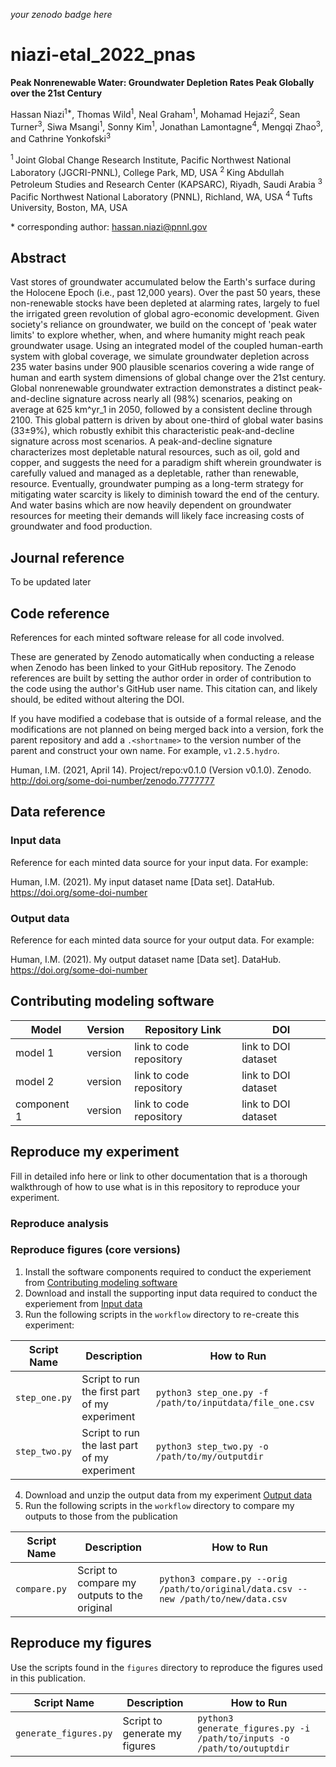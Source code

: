_your zenodo badge here_

# niazi-etal_2022_pnas

**Peak Nonrenewable Water: Groundwater Depletion Rates Peak Globally over the 21st Century**

Hassan Niazi<sup>1\*</sup>, Thomas Wild<sup>1</sup>, Neal Graham<sup>1</sup>, Mohamad Hejazi<sup>2</sup>, Sean Turner<sup>3</sup>, Siwa Msangi<sup>1</sup>, Sonny Kim<sup>1</sup>, Jonathan Lamontagne<sup>4</sup>, Mengqi Zhao<sup>3</sup>, and Cathrine Yonkofski<sup>3</sup>

<sup>1 </sup> Joint Global Change Research Institute, Pacific Northwest National Laboratory (JGCRI-PNNL), College Park, MD, USA
<sup>2 </sup> King Abdullah Petroleum Studies and Research Center (KAPSARC), Riyadh, Saudi Arabia
<sup>3 </sup> Pacific Northwest National Laboratory (PNNL), Richland, WA, USA
<sup>4 </sup> Tufts University, Boston, MA, USA

\* corresponding author:  hassan.niazi@pnnl.gov

## Abstract
Vast stores of groundwater accumulated below the Earth's surface during the Holocene Epoch (i.e., past 12,000 years). Over the past 50 years, these non-renewable stocks have been depleted at alarming rates, largely to fuel the irrigated green revolution of global agro-economic development. Given society's reliance on groundwater, we build on the concept of 'peak water limits' to explore whether, when, and where humanity might reach peak groundwater usage. Using an integrated model of the coupled human-earth system with global coverage, we simulate groundwater depletion across 235 water basins under 900 plausible scenarios covering a wide range of human and earth system dimensions of global change over the 21st century. Global nonrenewable groundwater extraction demonstrates a distinct peak-and-decline signature across nearly all (98\%) scenarios, peaking on average at 625 km^yr_1 in 2050, followed by a consistent decline through 2100. This global pattern is driven by about one-third of global water basins (33±9\%), which robustly exhibit this characteristic peak-and-decline signature across most scenarios. A peak-and-decline signature characterizes most depletable natural resources, such as oil, gold and copper, and suggests the need for a paradigm shift wherein groundwater is carefully valued and managed as a depletable, rather than renewable, resource. Eventually, groundwater pumping as a long-term strategy for mitigating water scarcity is likely to diminish toward the end of the century. And water basins which are now heavily dependent on groundwater resources for meeting their demands will likely face increasing costs of groundwater and food production.

## Journal reference
To be updated later

## Code reference
References for each minted software release for all code involved.  

These are generated by Zenodo automatically when conducting a release when Zenodo has been linked to your GitHub repository. The Zenodo references are built by setting the author order in order of contribution to the code using the author's GitHub user name.  This citation can, and likely should, be edited without altering the DOI.

If you have modified a codebase that is outside of a formal release, and the modifications are not planned on being merged back into a version, fork the parent repository and add a `.<shortname>` to the version number of the parent and construct your own name.  For example, `v1.2.5.hydro`.

Human, I.M. (2021, April 14). Project/repo:v0.1.0 (Version v0.1.0). Zenodo. http://doi.org/some-doi-number/zenodo.7777777

## Data reference

### Input data
Reference for each minted data source for your input data.  For example:

Human, I.M. (2021). My input dataset name [Data set]. DataHub. https://doi.org/some-doi-number

### Output data
Reference for each minted data source for your output data.  For example:

Human, I.M. (2021). My output dataset name [Data set]. DataHub. https://doi.org/some-doi-number

## Contributing modeling software
| Model | Version | Repository Link | DOI |
|-------|---------|-----------------|-----|
| model 1 | version | link to code repository | link to DOI dataset |
| model 2 | version | link to code repository | link to DOI dataset |
| component 1 | version | link to code repository | link to DOI dataset |

## Reproduce my experiment
Fill in detailed info here or link to other documentation that is a thorough walkthrough of how to use what is in this repository to reproduce your experiment.

### Reproduce analysis 


### Reproduce figures (core versions)



1. Install the software components required to conduct the experiement from [Contributing modeling software](#contributing-modeling-software)
2. Download and install the supporting input data required to conduct the experiement from [Input data](#input-data)
3. Run the following scripts in the `workflow` directory to re-create this experiment:

| Script Name | Description | How to Run |
| --- | --- | --- |
| `step_one.py` | Script to run the first part of my experiment | `python3 step_one.py -f /path/to/inputdata/file_one.csv` |
| `step_two.py` | Script to run the last part of my experiment | `python3 step_two.py -o /path/to/my/outputdir` |

4. Download and unzip the output data from my experiment [Output data](#output-data)
5. Run the following scripts in the `workflow` directory to compare my outputs to those from the publication

| Script Name | Description | How to Run |
| --- | --- | --- |
| `compare.py` | Script to compare my outputs to the original | `python3 compare.py --orig /path/to/original/data.csv --new /path/to/new/data.csv` |

## Reproduce my figures
Use the scripts found in the `figures` directory to reproduce the figures used in this publication.

| Script Name | Description | How to Run |
| --- | --- | --- |
| `generate_figures.py` | Script to generate my figures | `python3 generate_figures.py -i /path/to/inputs -o /path/to/outuptdir` |
